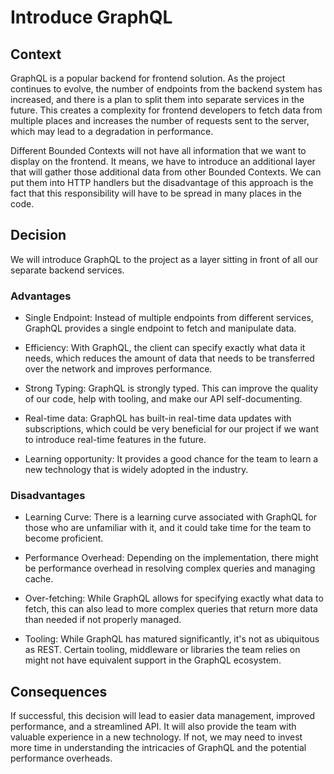 # Introduce GraphQL

## Context

GraphQL is a popular backend for frontend solution. As the project continues to evolve, the number of endpoints from the backend system has increased, and there is a plan to split them into separate services in the future. This creates a complexity for frontend developers to fetch data from multiple places and increases the number of requests sent to the server, which may lead to a degradation in performance.

Different Bounded Contexts will not have all information that we want to display on the frontend. It means, we have to introduce an additional layer that will gather those additional data from other Bounded Contexts. We can put them into HTTP handlers but the disadvantage of this approach is the fact that this responsibility will have to be spread in many places in the code.

## Decision

We will introduce GraphQL to the project as a layer sitting in front of all our separate backend services.

### Advantages

* Single Endpoint: Instead of multiple endpoints from different services, GraphQL provides a single endpoint to fetch and manipulate data.

* Efficiency: With GraphQL, the client can specify exactly what data it needs, which reduces the amount of data that needs to be transferred over the network and improves performance.

* Strong Typing: GraphQL is strongly typed. This can improve the quality of our code, help with tooling, and make our API self-documenting.

* Real-time data: GraphQL has built-in real-time data updates with subscriptions, which could be very beneficial for our project if we want to introduce real-time features in the future.

* Learning opportunity: It provides a good chance for the team to learn a new technology that is widely adopted in the industry.


### Disadvantages

* Learning Curve: There is a learning curve associated with GraphQL for those who are unfamiliar with it, and it could take time for the team to become proficient.

* Performance Overhead: Depending on the implementation, there might be performance overhead in resolving complex queries and managing cache.

* Over-fetching: While GraphQL allows for specifying exactly what data to fetch, this can also lead to more complex queries that return more data than needed if not properly managed.

* Tooling: While GraphQL has matured significantly, it's not as ubiquitous as REST. Certain tooling, middleware or libraries the team relies on might not have equivalent support in the GraphQL ecosystem.


## Consequences
If successful, this decision will lead to easier data management, improved performance, and a streamlined API. It will also provide the team with valuable experience in a new technology. If not, we may need to invest more time in understanding the intricacies of GraphQL and the potential performance overheads.
